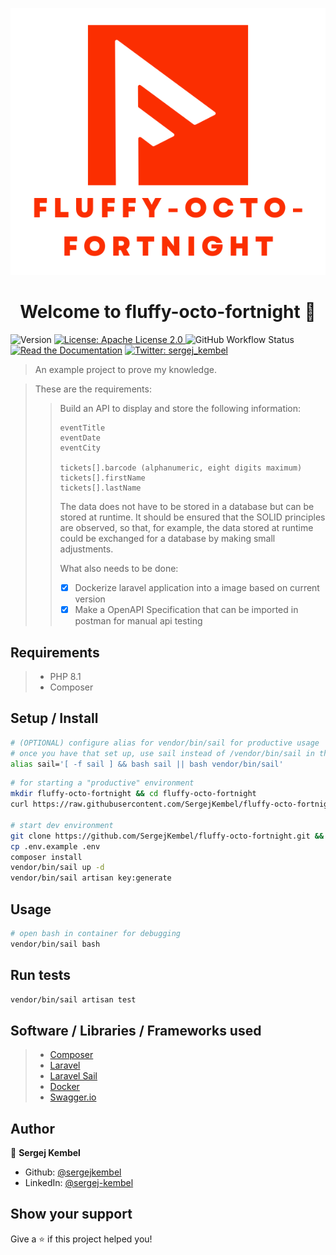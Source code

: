 <p align="center">
    <img alt="project-logo" src="./.github/meta/project_logo.svg">
</p>
<h1 align="center">Welcome to fluffy-octo-fortnight 👋</h1>
<p>
  <img alt="Version" src="https://img.shields.io/badge/version-Alpha 0.1-blue.svg?cacheSeconds=2592000" />
  <a href="#" target="_blank">
    <img alt="License: Apache License 2.0" src="https://img.shields.io/badge/License-Apache License 2.0-yellow.svg" />
  </a>
<img alt="GitHub Workflow Status" src="https://img.shields.io/github/workflow/status/sergejkembel/fluffy-octo-fortnight/Laravel%20application%20testing%20(Mysql)?label=Laravel%20Tests">
<a href="https://sergejkembel.github.io/fluffy-octo-fortnight/"><img src="https://img.shields.io/badge/Documentation-Click%20me-blue.svg" alt="Read the Documentation"></a>
  <a href="https://twitter.com/sergej_kembel" target="_blank">
    <img alt="Twitter: sergej_kembel" src="https://img.shields.io/twitter/follow/sergej_kembel.svg?style=social" />
  </a>
</p>

> An example project to prove my knowledge.

> These are the requirements:
>
> > Build an API to display and store the following information:
> > ```
> > eventTitle
> > eventDate
> > eventCity
> > 
> > tickets[].barcode (alphanumeric, eight digits maximum)
> > tickets[].firstName 
> > tickets[].lastName
> > ```
> > The data does not have to be stored in a database but can be stored at runtime. It should be ensured that the SOLID principles are observed, so that, for example, the data stored at runtime could be exchanged for a database by making small adjustments.
> >
> > What also needs to be done:
> > - [x] Dockerize laravel application into a image based on current version
> > - [x] Make a OpenAPI Specification that can be imported in postman for manual api testing


## Requirements
> - PHP 8.1
> - Composer

## Setup / Install
```sh
# (OPTIONAL) configure alias for vendor/bin/sail for productive usage
# once you have that set up, use sail instead of /vendor/bin/sail in the following commands
alias sail='[ -f sail ] && bash sail || bash vendor/bin/sail'
```


```sh
# for starting a "productive" environment
mkdir fluffy-octo-fortnight && cd fluffy-octo-fortnight
curl https://raw.githubusercontent.com/SergejKembel/fluffy-octo-fortnight/master/.docker/docker-compose.yml -O | docker-compose up -d

# start dev environment
git clone https://github.com/SergejKembel/fluffy-octo-fortnight.git && cd fluffy-octo-fortnight
cp .env.example .env
composer install
vendor/bin/sail up -d
vendor/bin/sail artisan key:generate
```

## Usage

```sh
# open bash in container for debugging
vendor/bin/sail bash
```

## Run tests

```sh
vendor/bin/sail artisan test
```

## Software / Libraries / Frameworks used
> - [Composer](https://getcomposer.org/)
> - [Laravel](https://laravel.com/)
> - [Laravel Sail](https://laravel.com/docs/9.x/sail)
> - [Docker](https://www.docker.com/)
> - [Swagger.io](https://swagger.io/)

## Author

👤 **Sergej Kembel**

* Github: [@sergejkembel](https://github.com/sergejkembel)
* LinkedIn: [@sergej-kembel](https://linkedin.com/in/sergej-kembel)

## Show your support

Give a ⭐️ if this project helped you!
